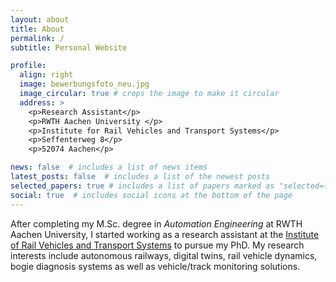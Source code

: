 ```yaml
---
layout: about
title: About
permalink: /
subtitle: Personal Website

profile:
  align: right
  image: bewerbungsfoto_neu.jpg
  image_circular: true # crops the image to make it circular
  address: >
    <p>Research Assistant</p>
    <p>RWTH Aachen University </p>
    <p>Institute for Rail Vehicles and Transport Systems</p>
    <p>Seffenterweg 8</p>
    <p>52074 Aachen</p>

news: false  # includes a list of news items
latest_posts: false  # includes a list of the newest posts
selected_papers: true # includes a list of papers marked as "selected={true}"
social: true  # includes social icons at the bottom of the page
---
```


After completing my M.Sc. degree in *Automation Engineering* at RWTH Aachen University, I started working as a research assistant at the [Institute of Rail Vehicles and Transport Systems](https://www.ifs.rwth-aachen.de/startseite/) to pursue my PhD. My research interests include autonomous railways, digital twins, rail vehicle dynamics, bogie diagnosis systems as well as vehicle/track monitoring solutions.

